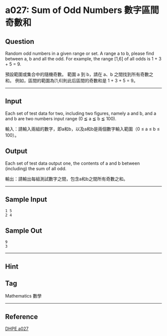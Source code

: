 # a027: Sum of Odd Numbers 數字區間奇數和

## Question
Random odd numbers in a given range or set. A range a to b, please find between a, b and all the odd. For example, the range [1,6] of all odds is 1 + 3 + 5 = 9.

預設範圍或集合中的隨機奇數。 範圍 a 到 b，請在 a、b 之間找到所有奇數之和。 例如，區間的範圍為[1,6]則此后區間的奇數和是 1 + 3 + 5 = 9。

---

## Input
Each set of test data for two, including two figures, namely a and b, and a and b are two numbers input range (0 ≦ a ≦ b ≦ 100).

輸入：請輸入兩組的數字，即a和b，以及a和b是兩個數字輸入範圍（0 ≤ a ≤ b ≤ 100）。

## Output
Each set of test data output one, the contents of a and b between (including) the sum of all odd.

輸出：請輸出每組測試數字之間，包含a和b之間所有奇數之和。

---

## Sample Input
```
1 5
2 4
```

## Sample Out
```
9
3
```

---

## Hint

## Tag
Mathematics 數學

---
## Reference
[DHPE a027](http://134.208.12.72/ShowProblem?problemid=a027)